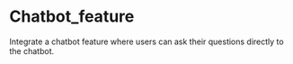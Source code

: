 # Chatbot_feature
Integrate a chatbot feature where users can ask their questions directly to the chatbot.
